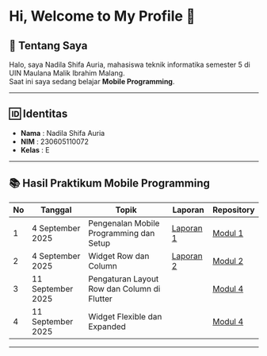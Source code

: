 # Hi, Welcome to My Profile 👋

## 📖 Tentang Saya
Halo, saya Nadila Shifa Auria, mahasiswa teknik informatika semester 5 di UIN Maulana Malik Ibrahim Malang.  
Saat ini saya sedang belajar **Mobile Programming**.

---

## 🆔 Identitas
- **Nama** : Nadila Shifa Auria 
- **NIM** : 230605110072
- **Kelas** : E

---

## 📚 Hasil Praktikum Mobile Programming

| No | Tanggal         | Topik                                           | Laporan            | Repository  |
|----|-----------------|-------------------------------------------------|--------------------|-------------|
| 1  | 4 September 2025 | Pengenalan Mobile Programming dan Setup         | [Laporan 1](https://drive.google.com/file/d/1mIhhTtEIW1afFIqsbDJl9RVCwyALnW7L/view?usp=sharing)     | [Modul 1](https://github.com/ndilashfr/modul1) |
| 2  | 4 September 2025 | Widget Row dan Column                          | [Laporan 2](https://drive.google.com/file/d/11EIS5QAue9F39BmTvMfUm39EI8L4YPuj/view?usp=sharing)     | [Modul 2](https://github.com/ndilashfr/modul2) |
| 3  | 11 September 2025 | Pengaturan Layout Row dan Column di Flutter    |      | [Modul 4](https://github.com/ndilashfr/modul3) | 
| 4  | 11 September 2025 | Widget Flexible dan Expanded                   |      | [Modul 4](https://github.com/ndilashfr/modul4) |

---
